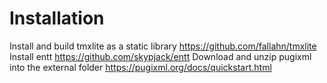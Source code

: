 
# Installation 

Install and build tmxlite as a static library https://github.com/fallahn/tmxlite
Install entt https://github.com/skypjack/entt
Download and unzip pugixml into the external folder https://pugixml.org/docs/quickstart.html
